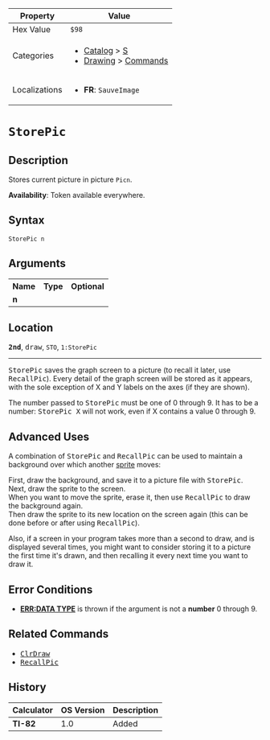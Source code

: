 | Property      | Value |
|---------------|-------|
| Hex Value     | `$98`|
| Categories    | <ul><li>[Catalog](<../categories/Catalog.md>) > [S](<../categories/Catalog.md#S>)</li><li>[Drawing](<../categories/Drawing.md>) > [Commands](<../categories/Drawing.md#Commands>)</li></ul> |
| Localizations | <ul><li><b>FR</b>: `SauveImage `</li></ul> |

# `StorePic `

## Description
Stores current picture in picture `Picn`.


<b>Availability</b>: Token available everywhere.

## Syntax
`StorePic n`

## Arguments
<table>
<tr><th>Name</th><th>Type</th><th>Optional</th></tr>

<tr><td><b>n</b></td><td></td><td></td></tr>

</table>

## Location
<tt><kbd><b>2nd</b></kbd></tt>, <kbd>draw</kbd>, `STO`, `1:StorePic`
<hr>

<tt>StorePic</tt> saves the graph screen to a picture (to recall it later, use <tt>RecallPic</tt>). Every detail of the graph screen will be stored as it appears, with the sole exception of X and Y labels on the axes (if they are shown).

The number passed to <tt>StorePic</tt> must be one of 0 through 9. It has to be a number: <tt>StorePic X</tt> will not work, even if X contains a value 0 through 9.

## Advanced Uses

A combination of <tt>StorePic</tt> and <tt>RecallPic</tt> can be used to maintain a background over which another [sprite](/glossary#s) moves:

First, draw the background, and save it to a picture file with <tt>StorePic</tt>.  
Next, draw the sprite to the screen.  
When you want to move the sprite, erase it, then use <tt>RecallPic</tt> to draw the background again.  
Then draw the sprite to its new location on the screen again (this can be done before or after using <tt>RecallPic</tt>).

Also, if a screen in your program takes more than a second to draw, and is displayed several times, you might want to consider storing it to a picture the first time it's drawn, and then recalling it every next time you want to draw it.

## Error Conditions

*   **[ERR:DATA TYPE](/errors#datatype)** is thrown if the argument is not a **number** 0 through 9.

## Related Commands

*   <tt><a href="/clrdraw">ClrDraw</a></tt>
*   <tt><a href="/recallpic">RecallPic</a></tt>

## History
| Calculator | OS Version | Description |
|------------|------------|-------------|
| <b>TI-82</b> | 1.0 | Added |


